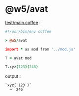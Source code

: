 [‼️]: ✏️README.mdt

# @w5/avat

[test/main.coffee](./test/main.coffee) :

```coffee
#!/usr/bin/env coffee

> @w5/avat

import * as mod from '../mod.js'

T = avat mod

T.xyz(123)(246)
```

output :

```
`xyz( 123 )` 
  → `246`
```
